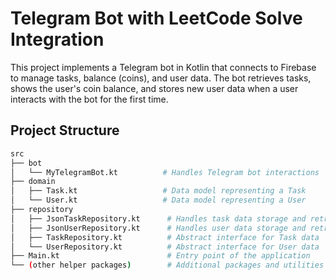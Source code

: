 # Telegram Bot with LeetCode Solve Integration

This project implements a Telegram bot in Kotlin that connects to Firebase to manage tasks, balance (coins), and user data. The bot retrieves tasks, shows the user's coin balance, and stores new user data when a user interacts with the bot for the first time.

## Project Structure

```bash
src
├── bot
│   └── MyTelegramBot.kt          # Handles Telegram bot interactions
├── domain
│   ├── Task.kt                   # Data model representing a Task
│   └── User.kt                   # Data model representing a User
├── repository
│   ├── JsonTaskRepository.kt      # Handles task data storage and retrieval
│   ├── JsonUserRepository.kt      # Handles user data storage and retrieval
│   ├── TaskRepository.kt          # Abstract interface for Task data
│   └── UserRepository.kt          # Abstract interface for User data
├── Main.kt                        # Entry point of the application
└── (other helper packages)        # Additional packages and utilities
